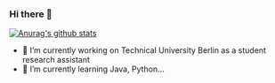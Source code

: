 ### Hi there 👋

[![Anurag's github stats](https://github-readme-stats.vercel.app/api?username=kenzotong)](https://github.com/anuraghazra/github-readme-stats)


- 🔭 I’m currently working on Technical University Berlin as a student research assistant
- 🌱 I’m currently learning Java, Python...



